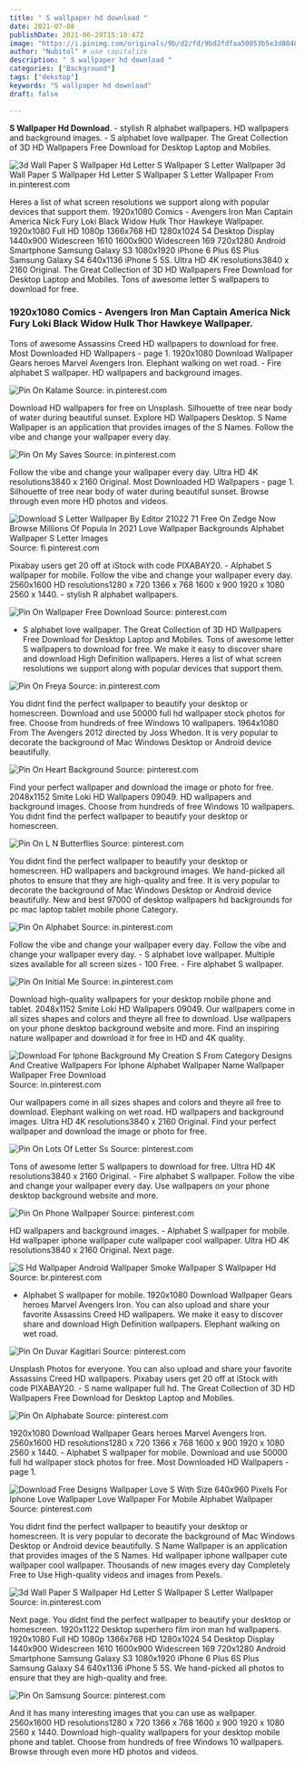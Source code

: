 ```yaml
---
title: " S wallpaper hd download "
date: 2021-07-08
publishDate: 2021-06-29T15:10:47Z
image: "https://i.pinimg.com/originals/9b/d2/fd/9bd2fdfaa50053b5e3d8048be8a83e73.jpg"
author: "Nubitol" # use capitalize
description: " S wallpaper hd download "
categories: ["Background"]
tags: ["dekstop"]
keywords: "S wallpaper hd download"
draft: false

---
```



**S Wallpaper Hd Download**. - stylish R alphabet wallpapers. HD wallpapers and background images. - S alphabet love wallpaper. The Great Collection of 3D HD Wallpapers Free Download for Desktop Laptop and Mobiles.

![3d Wall Paper S Wallpaper Hd Letter S Wallpaper S Letter Wallpaper](https://i.pinimg.com/originals/01/18/0b/01180b7f14e2a1939d400d64975829a5.jpg "3d Wall Paper S Wallpaper Hd Letter S Wallpaper S Letter Wallpaper")
3d Wall Paper S Wallpaper Hd Letter S Wallpaper S Letter Wallpaper From in.pinterest.com


Heres a list of what screen resolutions we support along with popular devices that support them. 1920x1080 Comics - Avengers Iron Man Captain America Nick Fury Loki Black Widow Hulk Thor Hawkeye Wallpaper. 1920x1080 Full HD 1080p 1366x768 HD 1280x1024 54 Desktop Display 1440x900 Widescreen 1610 1600x900 Widescreen 169 720x1280 Android Smartphone Samsung Galaxy S3 1080x1920 iPhone 6 Plus 6S Plus Samsung Galaxy S4 640x1136 iPhone 5 5S. Ultra HD 4K resolutions3840 x 2160 Original. The Great Collection of 3D HD Wallpapers Free Download for Desktop Laptop and Mobiles. Tons of awesome letter S wallpapers to download for free.

### 1920x1080 Comics - Avengers Iron Man Captain America Nick Fury Loki Black Widow Hulk Thor Hawkeye Wallpaper.

Tons of awesome Assassins Creed HD wallpapers to download for free. Most Downloaded HD Wallpapers - page 1. 1920x1080 Download Wallpaper Gears heroes Marvel Avengers Iron. Elephant walking on wet road. - Fire alphabet S wallpaper. HD wallpapers and background images.


![Pin On Kalame](https://i.pinimg.com/736x/dd/93/50/dd9350077515099604ae5977fb760c97.jpg "Pin On Kalame")
Source: in.pinterest.com

Download HD wallpapers for free on Unsplash. Silhouette of tree near body of water during beautiful sunset. Explore HD Wallpapers Desktop. S Name Wallpaper is an application that provides images of the S Names. Follow the vibe and change your wallpaper every day.

![Pin On My Saves](https://i.pinimg.com/736x/14/fa/02/14fa02350ae04f72ebcd8cae96fb670e.jpg "Pin On My Saves")
Source: in.pinterest.com

Follow the vibe and change your wallpaper every day. Ultra HD 4K resolutions3840 x 2160 Original. Most Downloaded HD Wallpapers - page 1. Silhouette of tree near body of water during beautiful sunset. Browse through even more HD photos and videos.

![Download S Letter Wallpaper By Editor 21022 71 Free On Zedge Now Browse Millions Of Popula In 2021 Love Wallpaper Backgrounds Alphabet Wallpaper S Letter Images](https://i.pinimg.com/originals/d3/31/ab/d331ab7e4ac2f4cd0fb3d14dd360bd0d.jpg "Download S Letter Wallpaper By Editor 21022 71 Free On Zedge Now Browse Millions Of Popula In 2021 Love Wallpaper Backgrounds Alphabet Wallpaper S Letter Images")
Source: fi.pinterest.com

Pixabay users get 20 off at iStock with code PIXABAY20. - Alphabet S wallpaper for mobile. Follow the vibe and change your wallpaper every day. 2560x1600 HD resolutions1280 x 720 1366 x 768 1600 x 900 1920 x 1080 2560 x 1440. - stylish R alphabet wallpapers.

![Pin On Wallpaper Free Download](https://i.pinimg.com/736x/df/a0/ef/dfa0efdbfe43225129b5e7012385491e.jpg "Pin On Wallpaper Free Download")
Source: pinterest.com

- S alphabet love wallpaper. The Great Collection of 3D HD Wallpapers Free Download for Desktop Laptop and Mobiles. Tons of awesome letter S wallpapers to download for free. We make it easy to discover share and download High Definition wallpapers. Heres a list of what screen resolutions we support along with popular devices that support them.

![Pin On Freya](https://i.pinimg.com/originals/37/60/27/37602734bd8e9ae21f023b0cf4511ecd.jpg "Pin On Freya")
Source: in.pinterest.com

You didnt find the perfect wallpaper to beautify your desktop or homescreen. Download and use 50000 full hd wallpaper stock photos for free. Choose from hundreds of free Windows 10 wallpapers. 1964x1080 From The Avengers 2012 directed by Joss Whedon. It is very popular to decorate the background of Mac Windows Desktop or Android device beautifully.

![Pin On Heart Background](https://i.pinimg.com/originals/f2/7b/cf/f27bcf179d40f5b0c602662e484c4b8e.jpg "Pin On Heart Background")
Source: pinterest.com

Find your perfect wallpaper and download the image or photo for free. 2048x1152 Smite Loki HD Wallpapers 09049. HD wallpapers and background images. Choose from hundreds of free Windows 10 wallpapers. You didnt find the perfect wallpaper to beautify your desktop or homescreen.

![Pin On L N Butterflies](https://i.pinimg.com/originals/55/05/24/550524d5d50c2e493cfd263105c9ca31.jpg "Pin On L N Butterflies")
Source: pinterest.com

You didnt find the perfect wallpaper to beautify your desktop or homescreen. HD wallpapers and background images. We hand-picked all photos to ensure that they are high-quality and free. It is very popular to decorate the background of Mac Windows Desktop or Android device beautifully. New and best 97000 of desktop wallpapers hd backgrounds for pc mac laptop tablet mobile phone Category.

![Pin On Alphabet](https://i.pinimg.com/originals/ad/eb/cc/adebcc294f79efcc7c1582c7cfdd9897.jpg "Pin On Alphabet")
Source: in.pinterest.com

Follow the vibe and change your wallpaper every day. Follow the vibe and change your wallpaper every day. - S alphabet love wallpaper. Multiple sizes available for all screen sizes - 100 Free. - Fire alphabet S wallpaper.

![Pin On Initial Me](https://i.pinimg.com/originals/f7/d1/f6/f7d1f6e0b80a580c6b5724e13fb06356.jpg "Pin On Initial Me")
Source: in.pinterest.com

Download high-quality wallpapers for your desktop mobile phone and tablet. 2048x1152 Smite Loki HD Wallpapers 09049. Our wallpapers come in all sizes shapes and colors and theyre all free to download. Use wallpapers on your phone desktop background website and more. Find an inspiring nature wallpaper and download it for free in HD and 4K quality.

![Download For Iphone Background My Creation S From Category Designs And Creative Wallpapers For Iphone Alphabet Wallpaper Name Wallpaper Wallpaper Free Download](https://i.pinimg.com/originals/38/c9/15/38c915c9cf1fbf7ed1a553df84559ef9.jpg "Download For Iphone Background My Creation S From Category Designs And Creative Wallpapers For Iphone Alphabet Wallpaper Name Wallpaper Wallpaper Free Download")
Source: in.pinterest.com

Our wallpapers come in all sizes shapes and colors and theyre all free to download. Elephant walking on wet road. HD wallpapers and background images. Ultra HD 4K resolutions3840 x 2160 Original. Find your perfect wallpaper and download the image or photo for free.

![Pin On Lots Of Letter Ss](https://i.pinimg.com/originals/38/c9/e3/38c9e377795b76ac8e57efc3237b8fec.jpg "Pin On Lots Of Letter Ss")
Source: pinterest.com

Tons of awesome letter S wallpapers to download for free. Ultra HD 4K resolutions3840 x 2160 Original. - Fire alphabet S wallpaper. Follow the vibe and change your wallpaper every day. Use wallpapers on your phone desktop background website and more.

![Pin On Phone Wallpaper](https://i.pinimg.com/originals/4b/c6/0f/4bc60fe29171b9dff64258d8ede20437.jpg "Pin On Phone Wallpaper")
Source: pinterest.com

HD wallpapers and background images. - Alphabet S wallpaper for mobile. Hd wallpaper iphone wallpaper cute wallpaper cool wallpaper. Ultra HD 4K resolutions3840 x 2160 Original. Next page.

![S Hd Wallpaper Android Wallpaper Smoke Wallpaper S Wallpaper Hd](https://i.pinimg.com/originals/7f/e3/49/7fe349d62659868d608da2f878f7643f.jpg "S Hd Wallpaper Android Wallpaper Smoke Wallpaper S Wallpaper Hd")
Source: br.pinterest.com

- Alphabet S wallpaper for mobile. 1920x1080 Download Wallpaper Gears heroes Marvel Avengers Iron. You can also upload and share your favorite Assassins Creed HD wallpapers. We make it easy to discover share and download High Definition wallpapers. Elephant walking on wet road.

![Pin On Duvar Kagitlari](https://i.pinimg.com/originals/1c/b7/6a/1cb76ab2605f50e947eb981bc7c130a5.jpg "Pin On Duvar Kagitlari")
Source: pinterest.com

Unsplash Photos for everyone. You can also upload and share your favorite Assassins Creed HD wallpapers. Pixabay users get 20 off at iStock with code PIXABAY20. - S name wallpaper full hd. The Great Collection of 3D HD Wallpapers Free Download for Desktop Laptop and Mobiles.

![Pin On Alphabate](https://i.pinimg.com/736x/9c/2e/96/9c2e96a29462148b15b67bff4f182d4c.jpg "Pin On Alphabate")
Source: pinterest.com

1920x1080 Download Wallpaper Gears heroes Marvel Avengers Iron. 2560x1600 HD resolutions1280 x 720 1366 x 768 1600 x 900 1920 x 1080 2560 x 1440. - Alphabet S wallpaper for mobile. Download and use 50000 full hd wallpaper stock photos for free. Most Downloaded HD Wallpapers - page 1.

![Download Free Designs Wallpaper Love S With Size 640x960 Pixels For Iphone Love Wallpaper Love Wallpaper For Mobile Alphabet Wallpaper](https://i.pinimg.com/originals/58/4b/3b/584b3b33bda4265d36d99ff2e5697302.jpg "Download Free Designs Wallpaper Love S With Size 640x960 Pixels For Iphone Love Wallpaper Love Wallpaper For Mobile Alphabet Wallpaper")
Source: pinterest.com

You didnt find the perfect wallpaper to beautify your desktop or homescreen. It is very popular to decorate the background of Mac Windows Desktop or Android device beautifully. S Name Wallpaper is an application that provides images of the S Names. Hd wallpaper iphone wallpaper cute wallpaper cool wallpaper. Thousands of new images every day Completely Free to Use High-quality videos and images from Pexels.

![3d Wall Paper S Wallpaper Hd Letter S Wallpaper S Letter Wallpaper](https://i.pinimg.com/originals/01/18/0b/01180b7f14e2a1939d400d64975829a5.jpg "3d Wall Paper S Wallpaper Hd Letter S Wallpaper S Letter Wallpaper")
Source: in.pinterest.com

Next page. You didnt find the perfect wallpaper to beautify your desktop or homescreen. 1920x1122 Desktop superhero film iron man hd wallpapers. 1920x1080 Full HD 1080p 1366x768 HD 1280x1024 54 Desktop Display 1440x900 Widescreen 1610 1600x900 Widescreen 169 720x1280 Android Smartphone Samsung Galaxy S3 1080x1920 iPhone 6 Plus 6S Plus Samsung Galaxy S4 640x1136 iPhone 5 5S. We hand-picked all photos to ensure that they are high-quality and free.

![Pin On Samsung](https://i.pinimg.com/originals/9b/d2/fd/9bd2fdfaa50053b5e3d8048be8a83e73.jpg "Pin On Samsung")
Source: pinterest.com

And it has many interesting images that you can use as wallpaper. 2560x1600 HD resolutions1280 x 720 1366 x 768 1600 x 900 1920 x 1080 2560 x 1440. Download high-quality wallpapers for your desktop mobile phone and tablet. Choose from hundreds of free Windows 10 wallpapers. Browse through even more HD photos and videos.

